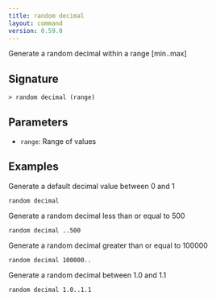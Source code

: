 ```yaml
---
title: random decimal
layout: command
version: 0.59.0
---
```


Generate a random decimal within a range [min..max]

## Signature

```> random decimal (range)```

## Parameters

 -  `range`: Range of values

## Examples

Generate a default decimal value between 0 and 1
```shell
random decimal
```

Generate a random decimal less than or equal to 500
```shell
random decimal ..500
```

Generate a random decimal greater than or equal to 100000
```shell
random decimal 100000..
```

Generate a random decimal between 1.0 and 1.1
```shell
random decimal 1.0..1.1
```

